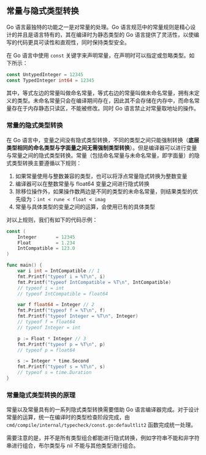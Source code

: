 常量与隐式类型转换
----------------------------

Go 语言最独特的功能之一是对常量的处理。Go 语言规范中的常量规则是精心设计的并且是语言特有的，其在编译时为静态类型的 Go 语言提供了灵活性，以使编写的代码更具可读性和直观性，同时保持类型安全。

在 Go 语言中使用 `const` 关键字来声明常量，在声明时可以指定或忽略类型。如下所示：

```go
const UntypedInteger = 12345
const TypedInteger int64 = 12345
```

其中，等式左边的常量叫做命名常量，等式右边的常量叫做未命名常量，拥有未定义的类型。未命名常量只会在编译期间存在，因此其不会存储在内存中，而命名常量存在于内存静态只读区，不能被修改。同时 Go 语言禁止对常量取地址的操作。



### 常量的隐式类型转换

在 Go 语言中，变量之间没有隐式类型转换，不同的类型之间只能强制转换（**底层类型相同的命名类型与字面量之间无需强制类型转换**）。但是编译器可以进行变量与常量之间的隐式类型转换。常量（包括命名常量与未命名常量，即字面量）的隐式类型转换主要遵循以下规则：

1. 如果常量使用与整数兼容的类型，也可以将浮点常量隐式转换为整数变量
2. 编译器可以在整数常量与 float64 变量之间进行隐式转换
3. 除移位操作外，如果操作数两边是不同的类型的未命名常量，则结果类型的优先级为：`int < rune < float < imag`
4. 常量与具体类型的变量之间的运算，会使用已有的具体类型

对以上规则，我们有如下的代码示例：

```go
const (
	Integer       = 12345
	Float         = 1.234
	IntCompatible = 123.0
)

func main() {
	var i int = IntCompatible // 1
	fmt.Printf("typeof i = %T\n", i)
	fmt.Printf("typeof IntCompatible = %T\n", IntCompatible)
	// typeof i = int
	// typeof IntCompatible = float64

	var f float64 = Integer // 2
	fmt.Printf("typeof f = %T\n", f)
	fmt.Printf("typeof Integer = %T\n", Integer)
	// typeof f = float64
	// typeof Integer = int

	p := Float * Integer // 3
	fmt.Printf("typeof p = %T\n", p)
	// typeof p = float64

	s := Integer * time.Second
	fmt.Printf("typeof s = %T\n", s)
	// typeof s = time.Duration
}
```



### 常量隐式类型转换的原理

常量以及常量具有的一系列隐式类型转换需要借助 Go 语言编译器完成。对于设计常量的运算，统一在编译时的类型检查阶段完成，由 `cmd/compile/internal/typecheck/const.go:defaultlit2` 函数完成统一处理。

需要注意的是，并不是所有类型组合都能进行隐式转换，例如字符串不能和非字符串进行组合，布尔类型与 nil 不能与其他类型进行组合。
